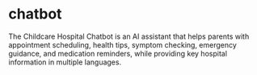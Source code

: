 # chatbot
The  Childcare Hospital Chatbot  is an AI assistant that helps parents with appointment scheduling, health tips, symptom checking, emergency guidance, and medication reminders, while providing key hospital information in multiple languages.
